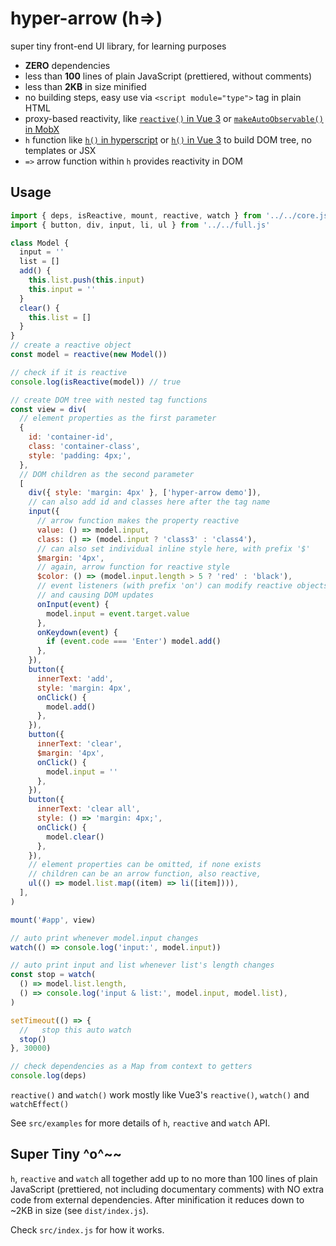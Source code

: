 # hyper-arrow (h=>)

super tiny front-end UI library, for learning purposes

- **ZERO** dependencies
- less than **100** lines of plain JavaScript (prettiered, without comments)
- less than **2KB** in size minified
- no building steps, easy use via `<script module="type">` tag in plain HTML
- proxy-based reactivity, like [`reactive()` in Vue 3](https://vuejs.org/api/reactivity-core.html#reactive) or [`makeAutoObservable()` in MobX](https://mobx.js.org/observable-state.html#makeautoobservable)
- `h` function like [`h()` in hyperscript](https://github.com/hyperhype/hyperscript) or [`h()` in Vue 3](https://vuejs.org/api/render-function.html#h) to build DOM tree, no templates or JSX
- `=>` arrow function within `h` provides reactivity in DOM

## Usage

```js
import { deps, isReactive, mount, reactive, watch } from '../../core.js'
import { button, div, input, li, ul } from '../../full.js'

class Model {
  input = ''
  list = []
  add() {
    this.list.push(this.input)
    this.input = ''
  }
  clear() {
    this.list = []
  }
}
// create a reactive object
const model = reactive(new Model())

// check if it is reactive
console.log(isReactive(model)) // true

// create DOM tree with nested tag functions
const view = div(
  // element properties as the first parameter
  {
    id: 'container-id',
    class: 'container-class',
    style: 'padding: 4px;',
  },
  // DOM children as the second parameter
  [
    div({ style: 'margin: 4px' }, ['hyper-arrow demo']),
    // can also add id and classes here after the tag name
    input({
      // arrow function makes the property reactive
      value: () => model.input,
      class: () => (model.input ? 'class3' : 'class4'),
      // can also set individual inline style here, with prefix '$'
      $margin: '4px',
      // again, arrow function for reactive style
      $color: () => (model.input.length > 5 ? 'red' : 'black'),
      // event listeners (with prefix 'on') can modify reactive objects
      // and causing DOM updates
      onInput(event) {
        model.input = event.target.value
      },
      onKeydown(event) {
        if (event.code === 'Enter') model.add()
      },
    }),
    button({
      innerText: 'add',
      style: 'margin: 4px',
      onClick() {
        model.add()
      },
    }),
    button({
      innerText: 'clear',
      $margin: '4px',
      onClick() {
        model.input = ''
      },
    }),
    button({
      innerText: 'clear all',
      style: () => 'margin: 4px;',
      onClick() {
        model.clear()
      },
    }),
    // element properties can be omitted, if none exists
    // children can be an arrow function, also reactive,
    ul(() => model.list.map((item) => li([item]))),
  ],
)

mount('#app', view)

// auto print whenever model.input changes
watch(() => console.log('input:', model.input))

// auto print input and list whenever list's length changes
const stop = watch(
  () => model.list.length,
  () => console.log('input & list:', model.input, model.list),
)

setTimeout(() => {
  //   stop this auto watch
  stop()
}, 30000)

// check dependencies as a Map from context to getters
console.log(deps)
```

`reactive()` and `watch()` work mostly like Vue3's `reactive()`, `watch()` and `watchEffect()`

See `src/examples` for more details of `h`, `reactive` and `watch` API.

## Super Tiny ^o^~~

`h`, `reactive` and `watch` all together add up to no more than 100 lines of plain JavaScript (prettiered, not including documentary comments) with NO extra code from external dependencies. After minification it reduces down to ~2KB in size (see `dist/index.js`).

Check `src/index.js` for how it works.
